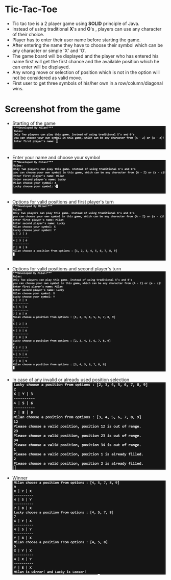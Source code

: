 # Tic-Tac-Toe

- Tic tac toe is a 2 player game using **SOLID** principle of Java.
- Instead of using traditional **X**'s and **O**'s , players can use any character of their choice.
- Player has to enter their user name before starting the game.
- After entering the name they have to choose their symbol which can be any character or simple 'X' and 'O'.
- The game board will be displayed and the player who has entered his name first will get the first chance and the available position which he can enter will be displayed. 
- Any wrong move or selection of position which is not in the option will not be considered as valid move.
- First user to get three symbols of his/her own in a row/column/diagonal wins.

# Screenshot from the game

- Starting of the game 
![Start!](/images/1.JPG "start")

- Enter your name and choose your symbol
![Choose name!](/images/2.JPG "Choose name and symbol")

- Options for valid positions and first player's turn
![First!](/images/3.JPG "First player's ture")

- Options for valid positions and second player's turn
![Second!](/images/4.JPG "Second player's ture")

- In case of any invalid or already used position selection
![Invalid!](/images/5.JPG "Use valid position")

- Winner 
![Winner!](/images/6.JPG "Winner")